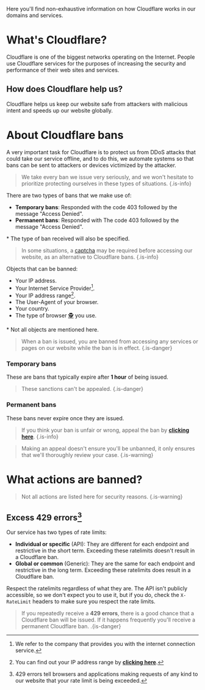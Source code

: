 Here you'll find non-exhaustive information on how Cloudflare works in our domains and services.

# What's Cloudflare?

Cloudflare is one of the biggest networks operating on the Internet. People use Cloudflare services for the purposes of increasing the security and performance of their web sites and services.

## How does Cloudflare help us?

Cloudflare helps us keep our website safe from attackers with malicious intent and speeds up our website globally.

# About Cloudflare bans

A very important task for Cloudflare is to protect us from DDoS attacks that could take our service offline, and to do this, we automate systems so that bans can be sent to attackers or devices victimized by the attacker.

> We take every ban we issue very seriously, and we won't hesitate to prioritize protecting ourselves in these types of situations.
> {.is-info}

There are two types of bans that we make use of:
- **Temporary bans**: Responded with the code 403 followed by the message "Access Denied".
- **Permanent bans**: Responded with The code 403 followed by the message "Access Denied".

\* The type of ban received will also be specified.

> In some situations, a [captcha](https://www.hcaptcha.com) may be required before accessing our website, as an alternative to Cloudflare bans.
> {.is-info}

Objects that can be banned:
- Your IP address.
- Your Internet Service Provider[^1].
- Your IP address range[^2].
- The User-Agent of your browser.
- Your country.
- The type of browser [🕵️](https://www.torproject.org/) you use.

\* Not all objects are mentioned here.

> When a ban is issued, you are banned from accessing any services or pages on our website while the ban is in effect.
> {.is-danger}

### Temporary bans

These are bans that typically expire after **1 hour** of being issued.

> These sanctions can't be appealed.
> {.is-danger}

### Permanent bans

These bans never expire once they are issued.

> If you think your ban is unfair or wrong, appeal the ban by **[clicking here](https://forms.gle/Pdig38H5gn6XfyW76)**.
> {.is-info}

> Making an appeal doesn't ensure you'll be unbanned, it only ensures that we'll thoroughly review your case.
> {.is-warning}

# What actions are banned?

> Not all actions are listed here for security reasons.
> {.is-warning}

## Excess 429 errors[^3]

Our service has two types of rate limits:
- **Individual or specific** (API): They are different for each endpoint and restrictive in the short term. Exceeding these ratelimits doesn't result in a Cloudflare ban.
- **Global or common** (Generic): They are the same for each endpoint and restrictive in the long term. Exceeding these ratelimits does result in a Cloudflare ban.

Respect the ratelimits regardless of what they are. The API isn't publicly accessible, so we don't expect you to use it, but if you do, check the `X-RateLimit` headers to make sure you respect the rate limits.

> If you repeatedly receive a **429 errors**, there is a good chance that a Cloudflare ban will be issued. If it happens frequently you'll receive a permanent Cloudflare ban.
> .{is-danger}

[^1]: We refer to the company that provides you with the internet connection service.
[^2]: You can find out your IP address range by **[clicking here](https://www.calculator.net/ip-subnet-calculator.html)**.
[^3]: 429 errors tell browsers and applications making requests of any kind to our website that your rate limit is being exceeded.
